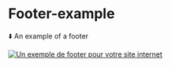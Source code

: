 # Footer-example
⬇️ An example of a footer

<a href="https://www.maxime-guinard.fr/" target="_blank" rel="noreferrer"> <img src="https://cdn.discordapp.com/attachments/949629149729923092/973887423719305256/telechargement.png" alt="Un exemple de footer pour votre site internet"/> </a>
